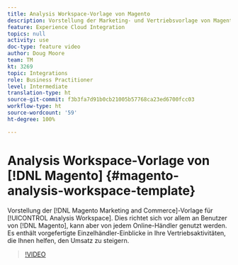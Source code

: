 ```yaml
---
title: Analysis Workspace-Vorlage von Magento
description: Vorstellung der Marketing- und Vertriebsvorlage von Magento für Analysis Workspace.
feature: Experience Cloud Integration
topics: null
activity: use
doc-type: feature video
author: Doug Moore
team: TM
kt: 3269
topic: Integrations
role: Business Practitioner
level: Intermediate
translation-type: ht
source-git-commit: f3b3fa7d91b0cb21005b57768ca23ed6700fcc03
workflow-type: ht
source-wordcount: '59'
ht-degree: 100%

---
```



# Analysis Workspace-Vorlage von [!DNL Magento] {#magento-analysis-workspace-template}

Vorstellung der [!DNL Magento Marketing and Commerce]-Vorlage für [!UICONTROL Analysis Workspace]. Dies richtet sich vor allem an Benutzer von [!DNL Magento], kann aber von jedem Online-Händler genutzt werden. Es enthält vorgefertigte Einzelhändler-Einblicke in Ihre Vertriebsaktivitäten, die Ihnen helfen, den Umsatz zu steigern.

>[!VIDEO](https://video.tv.adobe.com/v/28164/?quality=12)
